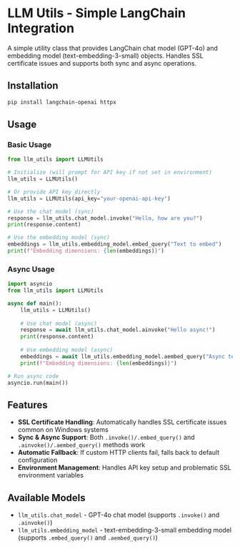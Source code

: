 # LLM Utils - Simple LangChain Integration

A simple utility class that provides LangChain chat model (GPT-4o) and embedding model (text-embedding-3-small) objects.
Handles SSL certificate issues and supports both sync and async operations.

## Installation

```bash
pip install langchain-openai httpx
```

## Usage

### Basic Usage
```python
from llm_utils import LLMUtils

# Initialize (will prompt for API key if not set in environment)
llm_utils = LLMUtils()

# Or provide API key directly
llm_utils = LLMUtils(api_key="your-openai-api-key")

# Use the chat model (sync)
response = llm_utils.chat_model.invoke("Hello, how are you?")
print(response.content)

# Use the embedding model (sync)
embeddings = llm_utils.embedding_model.embed_query("Text to embed")
print(f"Embedding dimensions: {len(embeddings)}")
```

### Async Usage
```python
import asyncio
from llm_utils import LLMUtils

async def main():
    llm_utils = LLMUtils()
    
    # Use chat model (async)
    response = await llm_utils.chat_model.ainvoke("Hello async!")
    print(response.content)
    
    # Use embedding model (async)
    embeddings = await llm_utils.embedding_model.aembed_query("Async text to embed")
    print(f"Embedding dimensions: {len(embeddings)}")

# Run async code
asyncio.run(main())
```

## Features

- **SSL Certificate Handling**: Automatically handles SSL certificate issues common on Windows systems
- **Sync & Async Support**: Both `.invoke()/.embed_query()` and `.ainvoke()/.aembed_query()` methods work
- **Automatic Fallback**: If custom HTTP clients fail, falls back to default configuration
- **Environment Management**: Handles API key setup and problematic SSL environment variables

## Available Models

- `llm_utils.chat_model` - GPT-4o chat model (supports `.invoke()` and `.ainvoke()`)
- `llm_utils.embedding_model` - text-embedding-3-small embedding model (supports `.embed_query()` and `.aembed_query()`)

